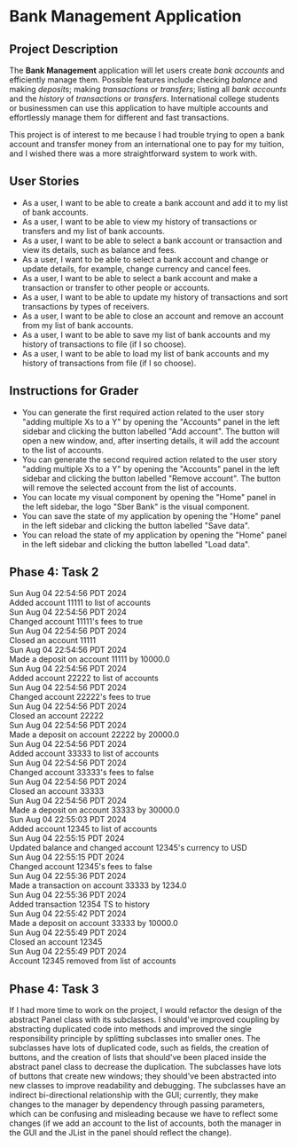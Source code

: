 # Bank Management Application

## Project Description
The **Bank Management** application will let users create *bank accounts* and efficiently manage them. Possible features include checking *balance* and making *deposits*; making *transactions* or *transfers*; listing all *bank accounts* and the *history* of *transactions* or *transfers*. International college students or businessmen can use this application to have multiple accounts and effortlessly manage them for different and fast transactions. 

This project is of interest to me because I had trouble trying to open a bank account and transfer money from an international one to pay for my tuition, and I wished there was a more straightforward system to work with.

## User Stories
- As a user, I want to be able to create a bank account and add it to my list of bank accounts.
- As a user, I want to be able to view my history of transactions or transfers and my list of bank accounts.
- As a user, I want to be able to select a bank account or transaction and view its details, such as balance and fees.
- As a user, I want to be able to select a bank account and change or update details, for example, change currency and cancel fees.
- As a user, I want to be able to select a bank account and make a transaction or transfer to other people or accounts.
- As a user, I want to be able to update my history of transactions and sort transactions by types of receivers.
- As a user, I want to be able to close an account and remove an account from my list of bank accounts.
- As a user, I want to be able to save my list of bank accounts and my history of transactions to file (if I so choose).
- As a user, I want to be able to load my list of bank accounts and my history of transactions from file (if I so choose).

## Instructions for Grader
- You can generate the first required action related to the user story "adding multiple Xs to a Y" by opening the "Accounts" panel in the left sidebar and clicking the button labelled "Add account". The button will open a new window, and, after inserting details, it will add the account to the list of accounts.
- You can generate the second required action related to the user story "adding multiple Xs to a Y" by opening the "Accounts" panel in the left sidebar and clicking the button labelled "Remove account". The button will remove the selected account from the list of accounts.
- You can locate my visual component by opening the "Home" panel in the left sidebar, the logo "Sber Bank" is the visual component.
- You can save the state of my application by opening the "Home" panel in the left sidebar and clicking the button labelled "Save data".
- You can reload the state of my application by opening the "Home" panel in the left sidebar and clicking the button labelled "Load data".

## Phase 4: Task 2
Sun Aug 04 22:54:56 PDT 2024  
Added account 11111 to list of accounts  
Sun Aug 04 22:54:56 PDT 2024  
Changed account 11111's fees to true  
Sun Aug 04 22:54:56 PDT 2024  
Closed an account 11111  
Sun Aug 04 22:54:56 PDT 2024  
Made a deposit on account 11111 by 10000.0  
Sun Aug 04 22:54:56 PDT 2024  
Added account 22222 to list of accounts  
Sun Aug 04 22:54:56 PDT 2024  
Changed account 22222's fees to true  
Sun Aug 04 22:54:56 PDT 2024  
Closed an account 22222  
Sun Aug 04 22:54:56 PDT 2024  
Made a deposit on account 22222 by 20000.0  
Sun Aug 04 22:54:56 PDT 2024  
Added account 33333 to list of accounts  
Sun Aug 04 22:54:56 PDT 2024  
Changed account 33333's fees to false  
Sun Aug 04 22:54:56 PDT 2024  
Closed an account 33333  
Sun Aug 04 22:54:56 PDT 2024  
Made a deposit on account 33333 by 30000.0  
Sun Aug 04 22:55:03 PDT 2024  
Added account 12345 to list of accounts  
Sun Aug 04 22:55:15 PDT 2024  
Updated balance and changed account 12345's currency to USD  
Sun Aug 04 22:55:15 PDT 2024  
Changed account 12345's fees to false  
Sun Aug 04 22:55:36 PDT 2024  
Made a transaction on account 33333 by 1234.0  
Sun Aug 04 22:55:36 PDT 2024  
Added transaction 12354 TS to history  
Sun Aug 04 22:55:42 PDT 2024  
Made a deposit on account 33333 by 10000.0  
Sun Aug 04 22:55:49 PDT 2024  
Closed an account 12345  
Sun Aug 04 22:55:49 PDT 2024  
Account 12345 removed from list of accounts  

## Phase 4: Task 3
If I had more time to work on the project, I would refactor the design of the abstract Panel class with its subclasses. I should've improved coupling by abstracting duplicated code into methods and improved the single responsibility principle by splitting subclasses into smaller ones. The subclasses have lots of duplicated code, such as fields, the creation of buttons, and the creation of lists that should've been placed inside the abstract panel class to decrease the duplication. The subclasses have lots of buttons that create new windows; they should've been abstracted into new classes to improve readability and debugging. The subclasses have an indirect bi-directional relationship with the GUI; currently, they make changes to the manager by dependency through passing parameters, which can be confusing and misleading because we have to reflect some changes (if we add an account to the list of accounts, both the manager in the GUI and the JList in the panel should reflect the change).